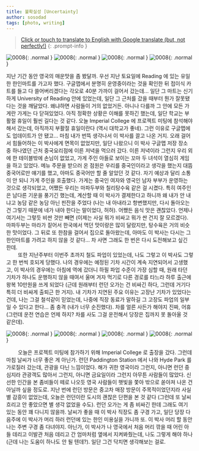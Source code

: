 ```yaml
---
title: 불확실성 [Uncertainty]
author: sosodad
tags: [photo, writing]
---
```



> [Click or touch to translate to English with Google translate (but, not perfectly!)](https://jinseuk56-github-io.translate.goog/posts/0008/?_x_tr_sl=ko&_x_tr_tl=en&_x_tr_hl=ko&_x_tr_pto=wapp)
{: .prompt-info }

![0008](https://onedrive.live.com/embed?resid=F96DE3EAE83811FB%2183500&authkey=%21AHDkPs59B5nI68I&height=1024){: .normal }
![0008](https://onedrive.live.com/embed?resid=F96DE3EAE83811FB%2183497&authkey=%21AEcbOSks6n-fSfQ&height=1024){: .normal }
![0008](https://onedrive.live.com/embed?resid=F96DE3EAE83811FB%2183505&authkey=%21AAbbWTmLsxyMTOU&height=1024){: .normal }
![0008](https://onedrive.live.com/embed?resid=F96DE3EAE83811FB%2183512&authkey=%21ABW5ixT25lpthNg&height=1024){: .normal }

지난 기간 동안 영국의 매운맛을 좀 봤달까. 우선 지난 토요일에 Reading 에 있는 유일한 한인마트를 가고자 했다. 구글맵에서 분명히 운영중이라는 것을 확인한 뒤 접이식 카트를 들고 다 쓸어버리겠다는 각오로 40분 가까이 걸어서 갔는데... 일단 그 마트는 신기하게 University of Reading 안에 있었는데, 일단 그 근처를 갔을 때부터 뭔가 잘못됐다는 것을 깨달았다. 왜냐하면 사람들이 거의 없었거든. 아니나 다를까 그 안에 모든 가게란 가게는 다 닫혀있었다. 아직 정확한 상황은 이해를 못하긴 했는데, 일단 학교는 부활절 휴일이 훨씬 길다는 것 같다. 오늘 Imperial College 에 프로젝트 미팅에 참석해야 해서 갔는데, 아직까지 부활절 휴일이란다 (역시 대학교가 좋네). 그런 이유로 구글맵에도 업데이트가 안 됐고... 마침 내가 번뜩 생각나서 이 박사를 끌고 나온 거지. 오래 걸어서 힘들어하는 이 박사에게 면목이 없었지만, 일단 나왔으니 이 박사 구글맵 저장 장소 중 하나였던 근처 중국요리점에 이른 저녁을 먹으러 갔다. 이른 저녁이라 그런지 우리 외에 한 테이블밖에 손님이 없었고, 가게 주인 아들로 보이는 꼬마 두 녀석이 열심히 게임을 하고 있었다. 메뉴 주문을 받으러 온 점원은 우리를 중국인이라고 생각을 했는지 대뜸 중국어로만 얘기를 했고, 아마도 중국어만 할 줄 알았던 것 같다. 자기 예상과 달리 소통이 안 되니 가게 주인을 호출했다. 가게는 중국인 여자와 영국인 남자 부부가 운영하는 것으로 생각되었고, 어쨌든 우리는 마파두부와 칠리탕수육 같은 걸 시켰다. 특히 여주인은 남다른 기운을 풍기긴 했는데, 계산할 때 이 박사가 결제한다고 하니까 왜 내가 안 내냐고 농담 같은 농담 아닌 핀잔을 주었다 (나는 내 아내라고 항변했지만, 다시 돌아오는 건 그렇기 때문에 네가 내야 한다는 말이었다, 허허). 어쨌든 음식 맛은 괜찮았다. 언제나 여기서는 그렇듯 비싼 것만 빼면 (이제는 사실 뭐가 비싸고 뭐가 싼 건지 잘 모르겠다). 마파두부는 마라가 짙어서 한국에서 먹던 맛이랑은 많이 달랐지만, 탕수육은 거의 비슷한 맛이었다. 그 뒤로 또 한참을 걸어서 집으로 돌아왔는데, 아마도 이 박사는 다시는 그 한인마트를 가려고 하지 않을 것 같다... 차 사면 그래도 한 번은 다시 도전해보고 싶긴 한데.  
&nbsp;&nbsp;&nbsp;&nbsp;&nbsp;&nbsp;&nbsp;&nbsp;또한 지난주부터 이번주 초까지 철도 파업이 있었는데, 나도 그렇고 이 박사도 그렇고 한 번씩 호되게 당했다. 나의 경우에는 예정된 기차 시간이 계속 지연되어서 고생했고, 이 박사의 경우에는 아침에 역에 갔더니 하필 파업 수준이 가장 심할 때, 원래 타던 기차가 하나도 운행하지 않을 때여서 울며 겨자 먹기로 다른 경로를 타느라 하루 출근에 왕복 10만원을 쓰게 되었다 (근데 원래부터 런던 오가는 건 비싸긴 하다, 그런데 거기다 특히 더 비싸게 출퇴근 한 거지). 내 기차가 지연된 주요 이유는 고장난 기차가 있었다는 건데, 나는 그걸 철석같이 믿었는데, 나중에 직장 동료가 말하길 그 고장도 파업의 일부일 수 있다고 한다... 좀 충격 (내가 너무 순진했다). 차를 얼른 사든가 해야지 진짜, 어휴 (그런데 운전 연습은 언제 하지? 차를 사도 그걸 운전해서 당장은 집까지 못 돌아올 것 같은데).  

![0008](https://onedrive.live.com/embed?resid=F96DE3EAE83811FB%2183514&authkey=%21ADLJzMv4H_Uq04g&width=1024){: .normal }
![0008](https://onedrive.live.com/embed?resid=F96DE3EAE83811FB%2183511&authkey=%21ANglYsEV0AFq4xc&width=1024){: .normal }
![0008](https://onedrive.live.com/embed?resid=F96DE3EAE83811FB%2183510&authkey=%21AEC3hknh2WYPY6k&height=1024){: .normal }
![0008](https://onedrive.live.com/embed?resid=F96DE3EAE83811FB%2183508&authkey=%21ANVv_VD5xtTNgKY&height=1024){: .normal }

&nbsp;&nbsp;&nbsp;&nbsp;&nbsp;&nbsp;&nbsp;&nbsp;오늘은 프로젝트 미팅에 참가하기 위해 Imperial College 로 출장을 갔다. 그런데 마침 날씨가 너무 좋은 게 아닌가. 런던 Paddington Station 에서 나와 Hyde Park 를 가로질러 갔는데, 관광을 다닌 느낌이었다. 해가 귀한 영국이라 그런지, 아니면 런던 중심지라 관광객도 많아서 그런지, 아니면 금요일이라 그런지 아무튼 사람들이 많았다. 신선한 인간을 본 좀비들이 떼로 나오듯 영국 사람들이 햇빛을 쫓아 밖으로 쏟아져 나온 건 아닐까 싶을 정도로. 지난 번에 런던 방문은 중고차 매장 방문이 주목적이었던지라 사실 별 감흥이 없었는데, 오늘은 런던이란 도시의 괜찮은 단편을 본 것 같다 (그런데 또 날씨 흐리고 안 좋았으면 별 생각 없었을 수도). 런던 오가는 게 좀 비싸긴 한데 그래도 여기 있는 동안 꽤 다니지 않을까. 날씨가 좋을 때 이 박사 직장도 좀 구경 가고, 일단 당장 다음주에 이 박사가 머리 하러 런던에 있는 한인 미용실을 가니까 또. 이 박사 머리 할 동안 나는 주변 구경 좀 다녀야지. 아닌가, 이 박사가 나 영국에서 처음 머리 깎을 때 어린 아들 데리고 이발관 처음 데리고 간 엄마처럼 옆에서 지켜봐줬는데, 나도 그렇게 해야 하나 (근데 나는 도움이 하나도 안 될 텐데?). 일단 그건 닥치면 생각해보는 걸로.
